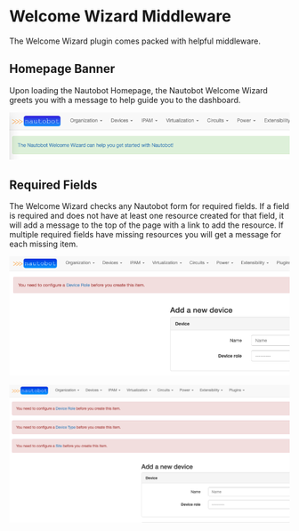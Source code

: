 # Welcome Wizard Middleware

The Welcome Wizard plugin comes packed with helpful middleware.

## Homepage Banner

Upon loading the Nautobot Homepage, the Nautobot Welcome Wizard greets you with a message to help guide you to the dashboard.

![Welcome Wizard Banner](./img/merlin_banner.png)

## Required Fields

The Welcome Wizard checks any Nautobot form for required fields. If a field is required and does not have at least one resource created for that field, it will add a message to the top of the page with a link to add the resource. If multiple required fields have missing resources you will get a message for each missing item.

![Middleware message x1](./img/merlin_middleware_import.png)

![Middleware message x3](./img/merlin_middleware_x3.png)
